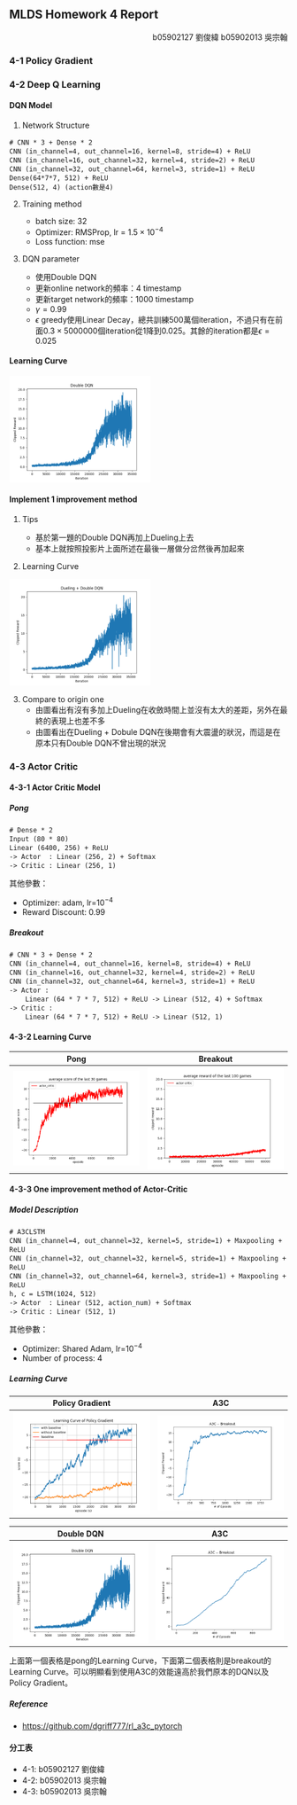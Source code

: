 ## MLDS Homework 4 Report
<p align="right">b05902127 劉俊緯 b05902013 吳宗翰</p>

### 4-1 Policy Gradient


### 4-2 Deep Q Learning

#### DQN Model

1. Network Structure 

```
# CNN * 3 + Dense * 2
CNN (in_channel=4, out_channel=16, kernel=8, stride=4) + ReLU
CNN (in_channel=16, out_channel=32, kernel=4, stride=2) + ReLU
CNN (in_channel=32, out_channel=64, kernel=3, stride=1) + ReLU
Dense(64*7*7, 512) + ReLU
Dense(512, 4) (action數是4)
```

2. Training method
	- batch size: 32
	- Optimizer: RMSProp, lr = $1.5 \times 10^{-4}$
	- Loss function: mse

3. DQN parameter
	- 使用Double DQN
	- 更新online network的頻率：4 timestamp
	- 更新target network的頻率：1000 timestamp
	- $\gamma = 0.99$
	- $\epsilon$ greedy使用Linear Decay，總共訓練500萬個iteration，不過只有在前面$0.3 \times 5000000$個iteration從1降到0.025。其餘的iteration都是$\epsilon=0.025$

#### Learning Curve 

<img src="DDQN.png" style="zoom: 40%"></img>

#### Implement 1 improvement method

1. Tips
	- 基於第一題的Double DQN再加上Dueling上去
	- 基本上就按照投影片上面所述在最後一層做分岔然後再加起來

2. Learning Curve

<img src="DDDQN.png" style="zoom: 40%"></img>

3. Compare to origin one
	- 由圖看出有沒有多加上Dueling在收斂時間上並沒有太大的差距，另外在最終的表現上也差不多
	- 由圖看出在Dueling + Dobule DQN在後期會有大震盪的狀況，而這是在原本只有Double DQN不曾出現的狀況

### 4-3 Actor Critic

#### 4-3-1 Actor Critic Model

##### Pong

```
# Dense * 2
Input (80 * 80)
Linear (6400, 256) + ReLU
-> Actor  : Linear (256, 2) + Softmax 
-> Critic : Linear (256, 1)
```
其他參數：
- Optimizer: adam, lr=$10^{-4}$
- Reward Discount: 0.99

##### Breakout

```
# CNN * 3 + Dense * 2
CNN (in_channel=4, out_channel=16, kernel=8, stride=4) + ReLU
CNN (in_channel=16, out_channel=32, kernel=4, stride=2) + ReLU
CNN (in_channel=32, out_channel=64, kernel=3, stride=1) + ReLU
-> Actor : 
	Linear (64 * 7 * 7, 512) + ReLU -> Linear (512, 4) + Softmax
-> Critic : 
	Linear (64 * 7 * 7, 512) + ReLU -> Linear (512, 1)
```

#### 4-3-2 Learning Curve
| Pong | Breakout |
| :-----: | :-----: |
| <img src="./AC_pong.png"></img>| <img src="AC_breakout.png"></img>| 

#### 4-3-3 One improvement method of Actor-Critic

##### Model Description

```
# A3CLSTM
CNN (in_channel=4, out_channel=32, kernel=5, stride=1) + Maxpooling + ReLU
CNN (in_channel=32, out_channel=32, kernel=5, stride=1) + Maxpooling + ReLU
CNN (in_channel=32, out_channel=64, kernel=3, stride=1) + Maxpooling + ReLU
h, c = LSTM(1024, 512)
-> Actor  : Linear (512, action_num) + Softmax
-> Critic : Linear (512, 1)
```

其他參數：
- Optimizer: Shared Adam, lr=$10^{-4}$
- Number of process: 4

##### Learning Curve

| Policy Gradient | A3C |
| :-----: | :-----: |
| <img src="./pg_learning_curve.png"></img>| <img src="A3C_pong.png"></img>| 

| Double DQN | A3C |
| :-----: | :-----: |
| <img src="./DDQN.png"></img>| <img src="A3C_breakout.png"></img>| 

上面第一個表格是pong的Learning Curve，下面第二個表格則是breakout的Learning Curve。可以明顯看到使用A3C的效能遠高於我們原本的DQN以及Policy Gradient。

##### Reference
- https://github.com/dgriff777/rl_a3c_pytorch

#### 分工表
- 4-1: b05902127 劉俊緯
- 4-2: b05902013 吳宗翰
- 4-3: b05902013 吳宗翰
